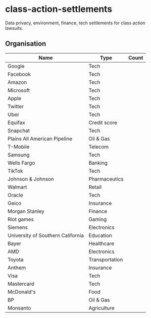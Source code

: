# class-action-settlements
Data privacy, environment, finance, tech settlements for class action lawsuits.

Organisation 
---
|Name   | Type  |  Count |
|---|---|---|
| Google | Tech  |   |
| Facebook   | Tech |   |
| Amazon | Tech |   |
| Microsoft | Tech   |   |
| Apple | Tech   |   |
| Twitter  | Tech |   |
| Uber | Tech |   |
| Equifax | Credit score |   |
| Snapchat | Tech |   |
|  Plains All American Pipeline | Oil & Gas |   |
| T-Mobile| Telecom |   |
| Samsung | Tech |   |
| Wells Fargo | Banking |   |
| TikTok| Tech |   |
| Johnson & Johnson | Pharmaceutics |   |
| Walmart | Retail |   |
| Oracle | Tech |   |
| Geico | Insurance |   |
| Morgan Stanley| Finance |   |
| Riot games  | Gaming | |
| Siemens| Electronics |   |
| University of Southern California | Education |   |
| Bayer | Healthcare |  |
| AMD| Electronics |   |
| Toyota | Transportation| |
| Anthem| Insurance |   |
| Visa | Tech |   |
| Mastercard | Tech |   |
| McDonald's | Food |   |
| BP| Oil & Gas |   |
| Monsanto | Agriculture|   |

